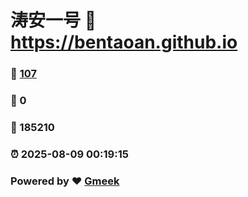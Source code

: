 # 涛安一号 :link: https://bentaoan.github.io 
### :page_facing_up: [107](https://bentaoan.github.io/tag.html) 
### :speech_balloon: 0 
### :hibiscus: 185210 
### :alarm_clock: 2025-08-09 00:19:15 
### Powered by :heart: [Gmeek](https://github.com/Meekdai/Gmeek)
